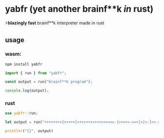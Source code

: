 # yabfr (yet another brainf\*\*k _in_ rust)

⚡**blazingly fast** brainf\*\*k interpreter made in rust

## usage

### wasm:
```sh
npm install yabfr
```

```ts
import { run } from "yabfr";

const output = run("brainf**k program");

console.log(output);
```

### rust
```rust
use yabfr::run;

let output = run("++++++++[>++++[>++>+++>+++>+<<<<-]>+>+>->>+[<]<-]>>.>---.+++++++..+++.>>.<-.<.+++.------.--------.>>+.>++.");

println!("{}", output)
```

